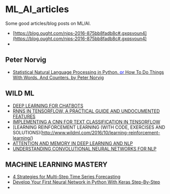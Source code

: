 # ML_AI_articles
Some good articles/blog posts on ML/AI.


* [https://blog.ought.com/nips-2016-875bb8fadb8c#.gxqsvoun4](https://blog.ought.com/nips-2016-875bb8fadb8c#.gxqsvoun4)
* 


## Peter Norvig
* [Statistical Natural Language Processing in Python. 
<font color=blue>or</font> 
How To Do Things With Words. And Counters. by Peter Norvig ](http://nbviewer.jupyter.org/url/norvig.com/ipython/How%20to%20Do%20Things%20with%20Words.ipynb)


## WILD ML
* [DEEP LEARNING FOR CHATBOTS](http://www.wildml.com/2016/04/deep-learning-for-chatbots-part-1-introduction/)
* [RNNS IN TENSORFLOW, A PRACTICAL GUIDE AND UNDOCUMENTED FEATURES](http://www.wildml.com/2016/08/rnns-in-tensorflow-a-practical-guide-and-undocumented-features/)
* [IMPLEMENTING A CNN FOR TEXT CLASSIFICATION IN TENSORFLOW](http://www.wildml.com/2015/12/implementing-a-cnn-for-text-classification-in-tensorflow/)
* [LEARNING REINFORCEMENT LEARNING (WITH CODE, EXERCISES AND SOLUTIONS)(http://www.wildml.com/2016/10/learning-reinforcement-learning/)
* [ATTENTION AND MEMORY IN DEEP LEARNING AND NLP](http://www.wildml.com/2016/01/attention-and-memory-in-deep-learning-and-nlp/)
* [UNDERSTANDING CONVOLUTIONAL NEURAL NETWORKS FOR NLP](http://www.wildml.com/2015/11/understanding-convolutional-neural-networks-for-nlp/)


## MACHINE LEARNING MASTERY
* [4 Strategies for Multi-Step Time Series Forecasting](http://machinelearningmastery.com/multi-step-time-series-forecasting/)
* [Develop Your First Neural Network in Python With Keras Step-By-Step](http://machinelearningmastery.com/tutorial-first-neural-network-python-keras/)
* []()
